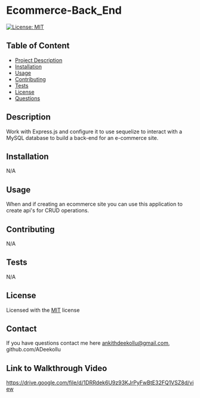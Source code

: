 # Ecommerce-Back_End

[![License: MIT](https://img.shields.io/badge/License-MIT-yellow.svg)](https://opensource.org/licenses/MIT)

## Table of Content
* [Project Description](#description)
* [Installation](#installation)
* [Usage](#usage)  
* [Contributing](#contribution)
* [Tests](#tests)
* [License](#license)
* [Questions](#contact)

## Description
Work with Express.js and configure it to use sequelize to interact with a MySQL database to build a back-end for an e-commerce site.

## Installation
N/A

## Usage
When and if creating an ecommerce site you can use this application to create api's for CRUD operations.

## Contributing
N/A

## Tests
N/A

## License
Licensed with the [MIT](https://choosealicense.com/licenses/mit/) license

## Contact
If you have questions contact me here ankithdeekollu@gmail.com, github.com/ADeekollu

## Link to Walkthrough Video
https://drive.google.com/file/d/1DRRdek6U9z93KJrPyFwBtE32FQ1VSZ8d/view
